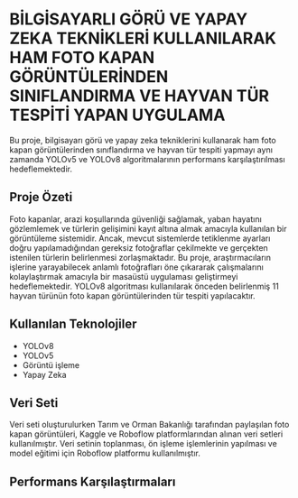 # BİLGİSAYARLI GÖRÜ VE YAPAY ZEKA TEKNİKLERİ KULLANILARAK HAM FOTO KAPAN GÖRÜNTÜLERİNDEN SINIFLANDIRMA VE HAYVAN TÜR TESPİTİ YAPAN UYGULAMA  
Bu proje, bilgisayarı görü ve yapay zeka tekniklerini kullanarak ham foto kapan görüntülerinden sınıflandırma ve hayvan tür tespiti yapmayı aynı zamanda YOLOv5 ve YOLOv8 algoritmalarının performans karşılaştırılması hedeflemektedir.
## Proje Özeti
Foto kapanlar, arazi koşullarında güvenliği sağlamak, yaban hayatını gözlemlemek ve türlerin gelişimini kayıt altına almak amacıyla kullanılan bir görüntüleme sistemidir. Ancak, mevcut sistemlerde tetiklenme ayarları doğru yapılamadığından gereksiz fotoğraflar çekilmekte ve gerçekten istenilen türlerin belirlenmesi zorlaşmaktadır. Bu proje, araştırmacıların işlerine yarayabilecek anlamlı fotoğrafları öne çıkararak çalışmalarını kolaylaştırmak amacıyla bir masaüstü uygulaması geliştirmeyi hedeflemektedir. YOLOv8 algoritması kullanılarak önceden belirlenmiş 11 hayvan türünün foto kapan görüntülerinden tür tespiti yapılacaktır.
## Kullanılan Teknolojiler
- YOLOv8
- YOLOv5  
- Görüntü işleme  
- Yapay Zeka  
## Veri Seti
Veri seti oluşturulurken Tarım ve Orman Bakanlığı tarafından paylaşılan foto kapan görüntüleri, Kaggle ve Roboflow platformlarından alınan veri setleri kullanılmıştır. Veri setinin toplanması, ön işleme işlemlerinin yapılması ve model eğitimi için Roboflow platformu kullanılmıştır.
## Performans Karşılaştırmaları
